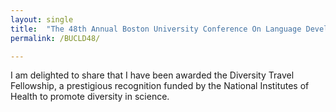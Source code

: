 ```yaml
---
layout: single
title:  "The 48th Annual Boston University Conference On Language Development"
permalink: /BUCLD48/

---
```


I am delighted to share that I have been awarded the Diversity Travel Fellowship, a prestigious recognition funded by the National Institutes of Health to promote diversity in science. 